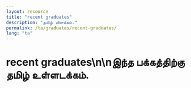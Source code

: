 ```yaml
---
layout: resource
title: "recent graduates"
description: "தமிழ் விளக்கம்."
permalink: /ta/graduates/recent-graduates/
lang: "ta"
---
```


# recent graduates\n\nஇந்த பக்கத்திற்கு தமிழ் உள்ளடக்கம்.
